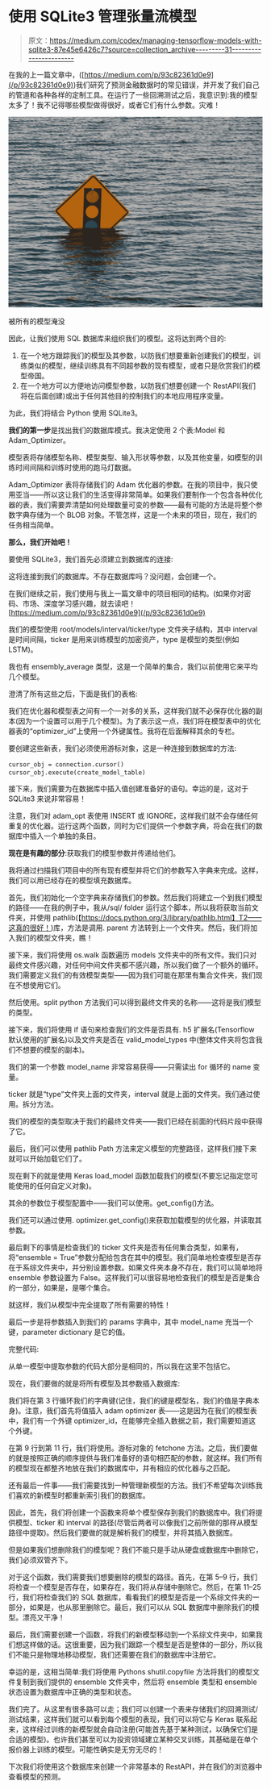 # 使用 SQLite3 管理张量流模型

> 原文：<https://medium.com/codex/managing-tensorflow-models-with-sqlite3-87e45e6426c7?source=collection_archive---------31----------------------->

在我的上一篇文章中，([https://medium.com/p/93c82361d0e9](/p/93c82361d0e9))我们研究了预测金融数据时的常见错误，并开发了我们自己的管道和各种各样的定制工具。在运行了一些回溯测试之后，我意识到:我的模型太多了！我不记得哪些模型做得很好，或者它们有什么参数。灾难！

![](img/3d294edb14765316cb063a460600627c.png)

被所有的模型淹没

因此，让我们使用 SQL 数据库来组织我们的模型。这将达到两个目的:

1.  在一个地方跟踪我们的模型及其参数，以防我们想要重新创建我们的模型，训练类似的模型，继续训练具有不同超参数的现有模型，或者只是欣赏我们的模型帝国。
2.  在一个地方可以方便地访问模型参数，以防我们想要创建一个 RestAPI(我们将在后面创建)或出于任何其他目的控制我们的本地应用程序变量。

为此，我们将结合 Python 使用 SQLite3。

**我们的第一步**是找出我们的数据库模式。我决定使用 2 个表:Model 和 Adam_Optimizer。

模型表将存储模型名称、模型类型、输入形状等参数，以及其他变量，如模型的训练时间间隔和训练时使用的跑马灯数据。

Adam_Optimizer 表将存储我们的 Adam 优化器的参数。在我的项目中，我只使用亚当——所以这让我们的生活变得非常简单。如果我们要制作一个包含各种优化器的表，我们需要弄清楚如何处理数量可变的参数——最有可能的方法是将整个参数字典存储为一个 BLOB 对象。不管怎样，这是一个未来的项目，现在，我们的任务相当简单。

**那么，我们开始吧！**

要使用 SQLite3，我们首先必须建立到数据库的连接:

这将连接到我们的数据库。不存在数据库吗？没问题，会创建一个。

在我们继续之前，我们使用与我上一篇文章中的项目相同的结构。(如果你对密码、市场、深度学习感兴趣，就去读吧！[https://medium.com/p/93c82361d0e9](/p/93c82361d0e9)

我们的模型使用 root/models/interval/ticker/type 文件夹子结构，其中 interval 是时间间隔，ticker 是用来训练模型的加密资产，type 是模型的类型(例如 LSTM)。

我也有 ensembly_average 类型，这是一个简单的集合，我们以前使用它来平均几个模型。

澄清了所有这些之后，下面是我们的表格:

我们在优化器和模型表之间有一个一对多的关系，这样我们就不必保存优化器的副本(因为一个设置可以用于几个模型)。为了表示这一点，我们将在模型表中的优化器表的“optimizer_id”上使用一个外键属性。我将在后面解释其余的专栏。

要创建这些新表，我们必须使用游标对象，这是一种连接到数据库的方法:

```
cursor_obj = connection.cursor()
cursor_obj.execute(create_model_table)
```

接下来，我们需要为在数据库中插入值创建准备好的语句。幸运的是，这对于 SQLite3 来说非常容易！

注意，我们对 adam_opt 表使用 INSERT 或 IGNORE，这样我们就不会存储任何重复的优化器。运行这两个函数，同时为它们提供一个参数字典，将会在我们的数据库中插入一个单独的条目。

**现在是有趣的部分**:获取我们的模型参数并传递给他们。

我将通过扫描我们项目中的所有现有模型并将它们的参数写入字典来完成。这样，我们可以用已经存在的模型填充数据库。

首先，我们初始化一个空字典来存储我们的参数。然后我们将建立一个到我们模型的路径——在我的例子中，我从/sql/ folder 运行这个脚本，所以我将获取当前文件夹，并使用 pathlib(【https://docs.python.org/3/library/pathlib.html】T2——这真的很好！)库，方法是调用. parent 方法转到上一个文件夹。然后，我们将加入我们的模型文件夹，瞧！

接下来，我们将使用 os.walk 函数遍历 models 文件夹中的所有文件。我们只对最终文件感兴趣，对任何中间文件夹都不感兴趣，所以我们做了一个额外的循环。我们需要定义我们的有效模型类型——因为我们可能在那里有集合文件夹，我们现在不想使用它们。

然后使用。split python 方法我们可以得到最终文件夹的名称——这将是我们模型的类型。

接下来，我们将使用 if 语句来检查我们的文件是否具有. h5 扩展名(Tensorflow 默认使用的扩展名)以及文件夹是否在 valid_model_types 中(整体文件夹将包含我们不想要的模型的副本)。

我们的第一个参数 model_name 非常容易获得——只需读出 for 循环的 name 变量。

ticker 就是“type”文件夹上面的文件夹，interval 就是上面的文件夹。我们通过使用。拆分方法。

我们的模型的类型取决于我们的最终文件夹——我们已经在前面的代码片段中获得了它。

最后，我们可以使用 pathlib Path 方法来定义模型的完整路径，这样我们接下来就可以开始加载它们了。

现在剩下的就是使用 Keras load_model 函数加载我们的模型(不要忘记指定您可能使用的任何自定义对象)。

其余的参数位于模型配置中——我们可以使用。get_config()方法。

我们还可以通过使用. optimizer.get_config()来获取加载模型的优化器，并读取其参数。

最后剩下的事情是检查我们的 ticker 文件夹是否有任何集合类型，如果有，将“ensemble = True”参数分配给包含在其中的模型。我们简单地检查模型是否存在于系综文件夹中，并分别设置参数。如果文件夹本身不存在，我们可以简单地将 ensemble 参数设置为 False。这样我们可以很容易地检查我们的模型是否是集合的一部分，如果是，是哪个集合。

就这样，我们从模型中完全提取了所有需要的特性！

最后一步是将参数插入到我们的 params 字典中，其中 model_name 充当一个键，parameter dictionary 是它的值。

完整代码:

从单一模型中提取参数的代码大部分是相同的，所以我在这里不包括它。

现在，我们要做的就是将所有模型及其参数插入数据库:

我们将在第 3 行循环我们的字典键(记住，我们的键是模型名，我们的值是字典本身)。注意，我们首先将值插入 adam optimizer 表——这是因为在我们的模型表中，我们有一个外键 optimizer_id，在能够完全插入数据之前，我们需要知道这个外键。

在第 9 行到第 11 行，我们将使用。游标对象的 fetchone 方法。之后，我们要做的就是按照正确的顺序提供与我们准备好的语句相匹配的参数，就这样。我们所有的模型现在都整齐地放在我们的数据库中，并有相应的优化器与之匹配。

还有最后一件事——我们需要找到一种管理新模型的方法。我们不希望每次训练我们喜欢的新模型时都重新索引我们的数据库。

因此，首先，我们将创建一个函数来将单个模型保存到我们的数据库中。我们将提供模型、ticker 和 interval 的路径(尽管后两者可以像我们之前所做的那样从模型路径中提取)。然后我们要做的就是解析我们的模型，并将其插入数据库。

但是如果我们想删除我们的模型呢？我们不能只是手动从硬盘或数据库中删除它，我们必须双管齐下。

对于这个函数，我们需要我们想要删除的模型的路径。首先，在第 5–9 行，我们将检查一个模型是否存在，如果存在，我们将从存储中删除它。然后，在第 11–25 行，我们将检查我们的 SQL 数据库，看看我们的模型是否是一个系综文件夹的一部分，如果是，也从那里删除它。最后，我们可以从 SQL 数据库中删除我们的模型。漂亮又干净！

最后，我们需要创建一个函数，将我们的新模型移动到一个系综文件夹中，如果我们想这样做的话。这很重要，因为我们跟踪一个模型是否是整体的一部分，所以我们不能只是物理地移动模型，我们还需要在我们的数据库中注册它。

幸运的是，这相当简单:我们将使用 Pythons shutil.copyfile 方法将我们的模型文件复制到我们提供的 ensemble 文件夹中，然后将 ensemble 类型和 ensemble 状态设置为数据库中正确的类型和状态。

我们完了。从这里有很多路可以走；我们可以创建一个表来存储我们的回溯测试/测试结果，这样我们就可以看到每个模型的表现，我们可以将它与 Keras 联系起来，这样经过训练的新模型就会自动注册(可能首先基于某种测试，以确保它们是合适的模型)。也许我们甚至可以为投资领域建立某种交叉训练，其基础是在单个报价器上训练的模型。可能性确实是无穷无尽的！

下次我们将使用这个数据库来创建一个非常基本的 RestAPI，并在我们的浏览器中查看模型的预测。